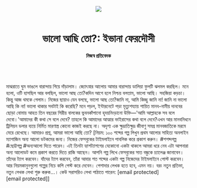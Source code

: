 <div align=center>
<img src=https://images.prothomalo.com/prothomalo-bangla/2021-01/1d75151c-eff9-4e9f-ac28-aebc4618d00f/palo_bangla_og.png />
<br><br>
<h1>ভালো আছি তো?: ইভানা ফেরদৌসী</h1>
<h4>নিজস্ব প্রতিবেদক</h4>
<br><br>
</div>

মাঝরাতে ঘুম ভাঙলে বারান্দায় গিয়ে দাঁড়ালাম। জ্যোৎস্নার আলোয় আমার বারান্দায় ডালিয়া ফুলটি ঝলমল করছিল। মনে হলো, ওটি হাসছিল আর বলছিল, ভালো আছ তো?কদিন আগে হলে নিশ্চয় বলতাম, ভালো আছি। সহজিয়া কড়চা। কিন্তু আজ থমকে গেলাম। নিজের ছায়াও যেন বলছে, ভালো আছ তো?জানি না, আমি কিচ্ছু জানি না! জানি না ভালো আছি কি না! ভালো থাকার সবটাই কি করেছি? মনে পড়ল, ইন্টারনেটে পড়া মৃত্যুশয্যায় শায়িত মানব-নামীয় দানবের ছোড়া বোমায় আহত তিন বছরের সিরীয় বালকের ভুবনকাঁপানো হৃদয়নিংড়ানো উক্তি—'আমি আল্লাহকে সব বলে দেবো।'আমাদের কী কথা সে বলে দেবে? তাহলে কি আমাদের আত্মার ভাইরাসের কথা বলে দেবে?এখন আর মানবনিধনে ট্রিলিয়ন ডলার ব্যয়ে নির্মিত মারণাস্ত্র কোনো কাজই করছে না। অদৃশ্য এক ক্ষুদ্রাতিক্ষুদ্র জীবাণু সমগ্র মানবজাতিকে মরমে মেরে রেখেছে। আমারও প্রশ্ন, আমরা ভালো আছি তো? [নিয়ম: ১০০ শব্দের গল্প লিখুন প্রথম আলোর সাহিত্য অনলাইন ম্যাগাজিন অন্য আলো ডটকমের জন্য। নিজের ফেসবুকের টাইমলাইনে পাবলিক করে প্রকাশ করুন। #শশব্দগল্প #ছোট্টগল্প #অন্যআলো দিতে পারেন। এই তিনটা হ্যাশট্যাশগের যেকোনো একটা থাকলে আমরা ধরে নেব এটা আপনারা অন্য আলোডট কমে প্রকাশ করতে দিতে রাজি আছেন। আপনি গল্প লিখে ফেসবুকের সাত বন্ধুকে চ্যালেঞ্জ জানাবেন। তাঁদের ট্যাগ করবেন। যাঁদের ট্যাগ করবেন, তাঁরা আবার শত শব্দের একটা গল্প নিজেদের টাইমলাইনে পোস্ট করবেন। আর নিয়মকানুনগুলো গল্পের নিচে কপি পেস্ট করে দেবেন। পেশাদার লেখক হতে হবে, এমন নয়। বরং নতুন প্রতিভা, নতুন লেখক লেখা শুরু করুক...। কেউ সরাসরিও লেখা পাঠাতে পারেন: [email protected] [email protected]]

